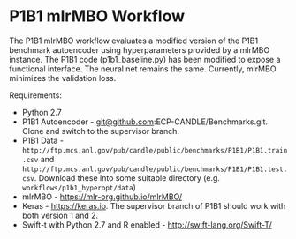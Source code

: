 # P1B1 mlrMBO Workflow #

The P1B1 mlrMBO workflow evaluates a modified version of the P1B1 benchmark
autoencoder using hyperparameters provided by a mlrMBO instance. The P1B1
code (p1b1_baseline.py) has been modified to expose a functional interface.
The neural net remains the same. Currently, mlrMBO minimizes the validation
loss.

Requirements:

* Python 2.7
* P1B1 Autoencoder - git@github.com:ECP-CANDLE/Benchmarks.git. Clone and switch
to the supervisor branch.
* P1B1 Data - `http://ftp.mcs.anl.gov/pub/candle/public/benchmarks/P1B1/P1B1.train.csv` and `http://ftp.mcs.anl.gov/pub/candle/public/benchmarks/P1B1/P1B1.test.csv`. Download these into some suitable directory (e.g. `workflows/p1b1_hyperopt/data`)
* mlrMBO - https://mlr-org.github.io/mlrMBO/
* Keras - https://keras.io. The supervisor branch of P1B1 should work with
both version 1 and 2.
* Swift-t with Python 2.7 and R enabled - http://swift-lang.org/Swift-T/
